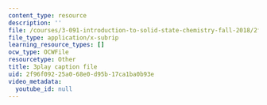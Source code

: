 ```yaml
---
content_type: resource
description: ''
file: /courses/3-091-introduction-to-solid-state-chemistry-fall-2018/2f96f09225a068e0d95b17ca1ba0b93e_Ep7mkm_T0Po.srt
file_type: application/x-subrip
learning_resource_types: []
ocw_type: OCWFile
resourcetype: Other
title: 3play caption file
uid: 2f96f092-25a0-68e0-d95b-17ca1ba0b93e
video_metadata:
  youtube_id: null
---
```

